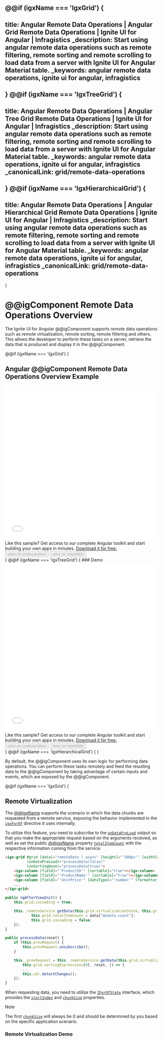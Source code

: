 @@if (igxName === 'IgxGrid') {
---
title: Angular Remote Data Operations | Angular Grid Remote Data Operations | Ignite UI for Angular | Infragistics
_description: Start using angular remote data operations such as remote filtering, remote sorting and remote scrolling to load data from a server with Ignite UI for Angular Material table.
_keywords: angular remote data operations, ignite ui for angular, infragistics
---
}
@@if (igxName === 'IgxTreeGrid') {
---
title: Angular Remote Data Operations | Angular Tree Grid Remote Data Operations | Ignite UI for Angular | Infragistics
_description: Start using angular remote data operations such as remote filtering, remote sorting and remote scrolling to load data from a server with Ignite UI for Angular Material table.
_keywords: angular remote data operations, ignite ui for angular, infragistics
_canonicalLink: grid/remote-data-operations
---
}
@@if (igxName === 'IgxHierarchicalGrid') {
---
title: Angular Remote Data Operations | Angular Hierarchical Grid Remote Data Operations | Ignite UI for Angular | Infragistics
_description: Start using angular remote data operations such as remote filtering, remote sorting and remote scrolling to load data from a server with Ignite UI for Angular Material table.
_keywords: angular remote data operations, ignite ui for angular, infragistics
_canonicalLink: grid/remote-data-operations
---
}

# @@igComponent Remote Data Operations Overview

The Ignite UI for Angular @@igComponent supports remote data operations such as remote virtualization, remote sorting, remote filtering and others. This allows the developer to perform these tasks on a server, retrieve the data that is produced and display it in the @@igComponent.

@@if (igxName === 'IgxGrid') {
## Angular @@igComponent Remote Data Operations Overview Example

<div class="sample-container loading" style="height:500px">
    <iframe id="grid-remote-scenarios-iframe" src='{environment:demosBaseUrl}/grid/grid-remote-filtering' width="100%" height="100%" seamless="" frameborder="0" onload="onSampleIframeContentLoaded(this);"></iframe>
</div>
<p style="margin: 0;padding-top: 0.5rem">Like this sample? Get access to our complete Angular toolkit and start building your own apps in minutes. <a class="no-external-icon mchNoDecorate trackCTA" target="_blank" href="https://www.infragistics.com/products/ignite-ui-angular/download" data-xd-ga-action="Download" data-xd-ga-label="Ignite UI for Angular">Download it for free.</a></p>
<div>
<button data-localize="codesandbox" disabled class="codesandbox-btn" data-iframe-id="grid-remote-scenarios-iframe" data-demos-base-url="{environment:demosBaseUrl}">view on codesandbox</button>
<button data-localize="stackblitz" disabled class="stackblitz-btn" data-iframe-id="grid-remote-scenarios-iframe" data-demos-base-url="{environment:demosBaseUrl}">view on stackblitz</button>
</div>
}
@@if (igxName === 'IgxTreeGrid') {
### Demo

<div class="sample-container loading" style="height:550px">
    <iframe id="treegrid-remotefiltering-iframe" src='{environment:demosBaseUrl}/tree-grid/treegrid-remote-filtering' width="100%" height="100%" seamless="" frameborder="0" onload="onSampleIframeContentLoaded(this);"></iframe>
</div>
<p style="margin: 0;padding-top: 0.5rem">Like this sample? Get access to our complete Angular toolkit and start building your own apps in minutes. <a class="no-external-icon mchNoDecorate trackCTA" target="_blank" href="https://www.infragistics.com/products/ignite-ui-angular/download" data-xd-ga-action="Download" data-xd-ga-label="Ignite UI for Angular">Download it for free.</a></p>
<div>
<button data-localize="codesandbox" disabled class="codesandbox-btn" data-iframe-id="treegrid-remotefiltering-iframe" data-demos-base-url="{environment:demosBaseUrl}">view on codesandbox</button>
<button data-localize="stackblitz" disabled class="stackblitz-btn" data-iframe-id="treegrid-remotefiltering-iframe" data-demos-base-url="{environment:demosBaseUrl}">view on stackblitz</button>
</div>
<div class="divider--half"></div>
}
@@if (igxName === 'IgxHierarchicalGrid') {
 <!-- TODO -->
}

By default, the @@igComponent uses its own logic for performing data operations.
You can perform these tasks remotely and feed the resulting data to the @@igComponent by taking advantage of certain inputs and events, which are exposed by the @@igComponent.

@@if (igxName === 'IgxGrid') {
## Remote Virtualization

The [@@igxName]({environment:angularApiUrl}/classes/@@igTypeDoc.html) supports the scenario in which the data chunks are requested from a remote service, exposing the behavior implemented in the [`igxForOf`]({environment:angularApiUrl}/classes/igxforofdirective.html) directive it uses internally.

To utilize this feature, you need to subscribe to the [`onDataPreLoad`]({environment:angularApiUrl}/classes/@@igTypeDoc.html#ondatapreload) output so that you make the appropriate request based on the arguments received, as well as set the public [@@igxName]({environment:angularApiUrl}/classes/@@igTypeDoc.html) property [`totalItemCount`]({environment:angularApiUrl}/classes/@@igTypeDoc.html#totalitemcount) with the respective information coming from the service.

```html
<igx-grid #grid [data]="remoteData | async" [height]="'500px'" [width]="'100%'" [autoGenerate]='false'
          (onDataPreLoad)="processData(false)"
          (onSortingDone)="processData(true)">
    <igx-column [field]="'ProductID'" [sortable]="true"></igx-column>
    <igx-column [field]="'ProductName'" [sortable]="true"></igx-column>
    <igx-column [field]="'UnitPrice'" [dataType]="'number'" [formatter]="formatCurrency" [sortable]="true"></igx-column>
    ...
</igx-grid>
```

```typescript
public ngAfterViewInit() {
    this.grid.isLoading = true;

    this._remoteService.getData(this.grid.virtualizationState, this.grid.sortingExpressions[0], true, (data) => {
            this.grid.totalItemCount = data["@odata.count"];
            this.grid.isLoading = false;
    });
}

public processData(reset) {
    if (this.prevRequest) {
        this.prevRequest.unsubscribe();
    }

    this._prevRequest = this._remoteService.getData(this.grid.virtualizationState,
        this.grid.sortingExpressions[0], reset, () => {
        ...
        this.cdr.detectChanges();
    });
}
```

When requesting data, you need to utilize the [`IForOfState`]({environment:angularApiUrl}/interfaces/iforofstate.html) interface, which provides the [`startIndex`]({environment:angularApiUrl}/interfaces/iforofstate.html#startindex) and [`chunkSize`]({environment:angularApiUrl}/interfaces/iforofstate.html#chunksize) properties.

>[!NOTE]
>The first [`chunkSize`]({environment:angularApiUrl}/interfaces/iforofstate.html#chunksize) will always be 0 and should be determined by you based on the specific application scenario.

### Remote Virtualization Demo

<div class="sample-container loading" style="height:550px">
    <iframe id="grid-sample-4-iframe" data-src='{environment:demosBaseUrl}/grid/grid-sample-4' width="100%" height="100%" seamless="" frameborder="0" class="lazyload" onload="onSampleIframeContentLoaded(this);"></iframe>
</div>
<br/>
<div>
<button data-localize="codesandbox" disabled class="codesandbox-btn" data-iframe-id="grid-sample-4-iframe" data-demos-base-url="{environment:demosBaseUrl}">view on codesandbox</button>
<button data-localize="stackblitz" disabled class="stackblitz-btn" data-iframe-id="grid-sample-4-iframe" data-demos-base-url="{environment:demosBaseUrl}">view on stackblitz</button>
</div>


## Infinite Scroll

 A popular design for scenarios requiring fetching data by chunks from an end-point is the so-called infinite scroll. For data grids, it is characterised by continuous increase of the loaded data triggered by the end-user scrolling all the way to the bottom. The next paragraphs explain how you can use the available API to easily achieve infinite scrolling in `IgxGrid`.

To implement infinite scroll, you have to fetch the data in chunks. The data that is already fetched should be stored locally and you have to determine the length of a chunk and how many chunks there are. You also have to keep a track of the last visible data row index in the grid. In this way, using the `startIndex` and `chunkSize` properties, you can determine if the user scrolls up and you have to show them already fetched data or scrolls down and you have to fetch more data from the end-point.

The first thing to do is use the `ngAfterViewInit` lifecycle hook to fetch the first chunk of the data. Setting the `totalItemCount` property is important, as it allows the grid to size its scrollbar correctly.

```typescript
public ngAfterViewInit() {
    ...
    this._remoteService.loadDataForPage(this.page, this.pageSize, (request) => {
        if (request.data) {
            this.grid.totalItemCount = this.page * this.pageSize;
            this.grid.data = this._remoteService.getCachedData({startIndex: 0, chunkSize: 10});
            this.totalItems = request.data["@odata.count"];
            this.totalPageCount = Math.ceil(this.totalItems / this.pageSize);
            this.grid.isLoading = false;
        }
    });
    ...
}
```

Additionally, you have to subscribe to the `onDataPreLoad` output, so that you can provide the data needed by the grid when it tries to display a different chunk, rather than the currently loaded one. In the event handler, you have to determine whether to fetch new data or return data, that's already cached locally.

```typescript
public handlePreLoad() {
    const isLastChunk = this.grid.totalItemCount ===
                        this.grid.virtualizationState.startIndex + this.grid.virtualizationState.chunkSize;
    // when last chunk reached load another page of data
    if (isLastChunk) {
        if (this.totalPageCount === this.page) {
            this.grid.data = this._remoteService.getCachedData(this.grid.virtualizationState);
            return;
        }
        this.page++;
        this.grid.isLoading = true;
        this._remoteService.loadDataForPage(this.page, this.pageSize, (request) => {
            if (request.data) {
                this.grid.totalItemCount = Math.min(this.page * this.pageSize, this.totalItems);
                this.grid.data = this._remoteService.getCachedData(this.grid.virtualizationState);
                this.grid.isLoading = false;
            }
        });
    } else {
        this.grid.data = this._remoteService.getCachedData(this.grid.virtualizationState);
    }
}
```


### Infinite Scroll Demo
<div class="sample-container loading" style="height:510px">
    <iframe id="grid-sample-5-iframe" data-src='{environment:demosBaseUrl}/grid/grid-sample-5' width="100%" height="100%" seamless frameBorder="0" class="lazyload" onload="onSampleIframeContentLoaded(this);"></iframe>
</div>
<br/>
<div>
<button data-localize="codesandbox" disabled class="codesandbox-btn" data-iframe-id="grid-sample-5-iframe" data-demos-base-url="{environment:demosBaseUrl}">view on codesandbox</button>
<button data-localize="stackblitz" disabled class="stackblitz-btn" data-iframe-id="grid-sample-5-iframe" data-demos-base-url="{environment:demosBaseUrl}">view on stackblitz</button>
</div>

## Remote Sorting/Filtering

To provide remote sorting and filtering, you need to subscribe to the [`onDataPreLoad`]({environment:angularApiUrl}/classes/@@igTypeDoc.html#ondatapreload), [`sortingExpressionsChange`]({environment:angularApiUrl}/classes/@@igTypeDoc.html#sortingexpressionschange) and [`filteringExpressionsTreeChange`]({environment:angularApiUrl}/classes/@@igTypeDoc.html#filteringexpressionstreechange) outputs, so that you make the appropriate request based on the arguments received, as well as set the public [@@igxName]({environment:angularApiUrl}/classes/@@igTypeDoc.html) property [`totalItemCount`]({environment:angularApiUrl}/classes/@@igTypeDoc.html#totalitemcount) with the respective information coming from the service.

We will also take advantage of the **rxjs** `debounceTime` function, which emits a value from the source Observable only after a particular time span has passed without another source emission. This way the remote operation will be triggered only when the specified amount of time has passed without the user interrupting it.

```typescript
const DEBOUNCE_TIME = 300;
...
public ngAfterViewInit() {
    ...
    this.grid.onDataPreLoad.pipe(
        debounceTime(DEBOUNCE_TIME),
        takeUntil(this.destroy$)
    ).subscribe(() => {
        this.processData();
    });

    this.grid.filteringExpressionsTreeChange.pipe(
        debounceTime(DEBOUNCE_TIME),
        takeUntil(this.destroy$)
    ).subscribe(() => {
        this.processData(true);
    });

    this.grid.sortingExpressionsChange.pipe(
        debounceTime(DEBOUNCE_TIME),
        takeUntil(this.destroy$)
    ).subscribe(() => {
        this.processData();
    });
}
```

When remote sorting and filtering are provided, usually we do not need the built-in sorting and filtering of the grid. We can disable them by setting the [`sortStrategy`]({environment:angularApiUrl}/classes/@@igTypeDoc.html#sortstrategy) and the [`filterStrategy`]({environment:angularApiUrl}/classes/@@igTypeDoc.html#filterstrategy) inputs of the grid to the `NoopSortingStrategy` and the `NoopFilteringStrategy` respective instances.

```html
<igx-grid #grid [data]="remoteData | async" [height]="'500px'" [width]="'100%'" [autoGenerate]='false'
        [filterStrategy]="noopFilterStrategy"
        [sortStrategy]="noopSortStrategy"
        [allowFiltering]="true">
    ...
</igx-grid>
```

```typescript
public noopFilterStrategy = NoopFilteringStrategy.instance();
public noopSortStrategy = NoopSortingStrategy.instance();
```

>[!NOTE]
>When remote data is requested, the filtering operation is case-sensitive.

### Remote Sorting/Filtering Demo

You can see the result of the code from above at the beginning of this article in the [Demo](#demo) section.
}
@@if (igxName === 'IgxTreeGrid') {
### Remote Filtering

To provide remote filtering, you need to subscribe to the [`filteringExpressionsTreeChange`]({environment:angularApiUrl}/classes/@@igTypeDoc.html#filteringexpressionstreechange) output so that you make the appropriate request based on the arguments received. Let's use a flat collection as a data source for our Tree Grid by providing a [`primaryKey`]({environment:angularApiUrl}/classes/@@igTypeDoc.html#primarykey) and a [`foreignKey`]({environment:angularApiUrl}/classes/@@igTypeDoc.html#foreignkey).

We will also take advantage of the **rxjs** `debounceTime` function, which emits a value from the source Observable only after a particular time span has passed without another source emission. This way the remote operation will be triggered only when the specified amount of time has passed without the user interrupting it.

```typescript
const DEBOUNCE_TIME = 300;
...
public ngAfterViewInit() {
    ...
    this.treeGrid.filteringExpressionsTreeChange.pipe(
        debounceTime(DEBOUNCE_TIME),
        takeUntil(this.destroy$)
    ).subscribe(() => {
        this.processData();
    });
}
```

When remote filtering is provided, usually we do not need the built-in filtering of the Tree Grid. We can disable it by setting the [`filterStrategy`]({environment:angularApiUrl}/classes/@@igTypeDoc.html#filterstrategy) input of the Tree Grid to the `NoopFilteringStrategy` instance.

```html
<!-- tree-grid-remote-filtering-sample.html -->

<igx-tree-grid #treeGrid [data]="remoteData | async" primaryKey="ID" foreignKey="ParentID" [autoGenerate]="false" width="100%" height="450px"
               [autoGenerate]="false"
               [filterStrategy]="noopFilterStrategy"
               [allowFiltering]="true">
    <igx-column [field]="'Name'" dataType="string"></igx-column>
    <igx-column [field]="'Title'" dataType="string"></igx-column>
    <igx-column [field]="'Age'" dataType="number"></igx-column>
    ...
</igx-tree-grid>
```

```typescript
// tree-grid-remote-filtering-sample.ts

public noopFilterStrategy = NoopFilteringStrategy.instance();

public processData() {
    this.treeGrid.isLoading = true;

    const filteringExpr = this.treeGrid.filteringExpressionsTree;

    this._remoteService.getData(filteringExpr, () => {
        this.treeGrid.isLoading = false;
    });
}
```

The remote filtering will have to be performed over the flat collection directly. We will also have to include all the parents for any record that matches the filtering condition regardless of whether or not the parents match the filtering (we do this to keep the hierarchy intact). The result can be seen below:

>[!NOTE]
>When remote data is requested, the filtering operation is case-sensitive.

### Remote Filtering Demo

You can see the result of the code from above at the beginning of this article in the [Demo](#demo) section.
}
@@if (igxName === 'IgxHierarchicalGrid') {
 <!-- TODO -->
## Unique Column Values Strategy
}

@@if (igxName !== 'IgxHierarchicalGrid') {
### Unique Column Values Strategy
}

The list items inside the Excel Style Filtering dialog represent the unique values for the respective column. The @@igComponent generates these values based on its data source by default. In case of remote filtering, the grid data does not contain all the data from the server. In order to provide the unique values manually and load them on demand, we can take advantage of the @@igComponent's [`uniqueColumnValuesStrategy`]({environment:angularApiUrl}/classes/@@igTypeDoc.html#uniquecolumnvaluesstrategy) input. This input is actually a method that provides three arguments:
- **column**  - The respective column instance.
- **filteringExpressionsTree** - The filtering expressions tree, which is reduced based on the respective column.
- **done** - Callback that should be called with the newly generated column values when they are retrieved from the server.

The developer can manually generate the necessary unique column values based on the information, that is provided by the **column** and the **filteringExpressionsTree** arguments and then invoke the **done** callback.

> [!NOTE]
> When the [`uniqueColumnValuesStrategy`]({environment:angularApiUrl}/classes/@@igTypeDoc.html#uniquecolumnvaluesstrategy) input is provided, the default unique values generating process in the excel style filtering will not be used.

@@if (igxName === 'IgxGrid') {
```html
<igx-grid #grid1 [data]="data" [filterMode]="'excelStyleFilter'" [uniqueColumnValuesStrategy]="columnValuesStrategy">
    ...
</igx-grid>
```

```typescript
public columnValuesStrategy = (column: IgxColumnComponent,
                               columnExprTree: IFilteringExpressionsTree,
                               done: (uniqueValues: any[]) => void) => {
    // Get specific column data.
    this.remoteValuesService.getColumnData(column, columnExprTree, uniqueValues => done(uniqueValues));
}
```

### Unique Column Values Strategy Demo

<div class="sample-container loading" style="height:800px">
    <iframe id="grid-esf-loadOnDemand-iframe" data-src='{environment:demosBaseUrl}/grid/grid-excel-style-filtering-load-on-demand' width="100%" height="100%" seamless frameborder="0" class="lazyload"></iframe>
</div>
<br/>
<div>
<button data-localize="codesandbox" disabled class="codesandbox-btn" data-iframe-id="grid-esf-loadOnDemand-iframe" data-demos-base-url="{environment:demosBaseUrl}">view on codesandbox</button>
<button data-localize="stackblitz" disabled class="stackblitz-btn" data-iframe-id="grid-esf-loadOnDemand-iframe" data-demos-base-url="{environment:demosBaseUrl}">view on stackblitz</button>
</div>
}
@@if (igxName === 'IgxTreeGrid') {
```html
<igx-tree-grid #treeGrid [data]="data" [filterMode]="'excelStyleFilter'" [uniqueColumnValuesStrategy]="columnValuesStrategy">
    ...
</igx-tree-grid>
```

```typescript
public columnValuesStrategy = (column: IgxColumnComponent,
                               columnExprTree: IFilteringExpressionsTree,
                               done: (uniqueValues: any[]) => void) => {
    // Get specific column data.
    this.remoteValuesService.getColumnData(column, columnExprTree, uniqueValues => done(uniqueValues));
}
```

### Unique Column Values Strategy Demo

<div class="sample-container loading" style="height:800px">
    <iframe id="tree-grid-esf-loadOnDemand-iframe" data-src='{environment:demosBaseUrl}/tree-grid/treegrid-excel-style-filtering-load-on-demand' width="100%" height="100%" seamless frameborder="0" class="lazyload"></iframe>
</div>
<br/>
<div>
<button data-localize="codesandbox" disabled class="codesandbox-btn" data-iframe-id="tree-grid-esf-loadOnDemand-iframe" data-demos-base-url="{environment:demosBaseUrl}">view on codesandbox</button>
<button data-localize="stackblitz" disabled class="stackblitz-btn" data-iframe-id="tree-grid-esf-loadOnDemand-iframe" data-demos-base-url="{environment:demosBaseUrl}">view on stackblitz</button>
</div>
}
@@if (igxName === 'IgxHierarchicalGrid') {
```html
<igx-hierarchical-grid #hierarchicalGrid [primaryKey]="'Artist'" [data]="data" [filterMode]="'excelStyleFilter'"
                       [uniqueColumnValuesStrategy]="singersColumnValuesStrategy">
    ...
    <igx-row-island [primaryKey]="'Album'" [allowFiltering]="true" [filterMode]="'excelStyleFilter'"
                    [uniqueColumnValuesStrategy]="albumsColumnValuesStrategy">
        ...
    </igx-row-island>
</igx-hierarchical-grid>
```

```typescript
public singersColumnValuesStrategy = (column: IgxColumnComponent,
                                      columnExprTree: IFilteringExpressionsTree,
                                      done: (uniqueValues: any[]) => void) => {
// Get specific column data for the singers.
this.remoteValuesService.getColumnData(
    null, "Singers", column, columnExprTree, uniqueValues => done(uniqueValues));
}

public albumsColumnValuesStrategy = (column: IgxColumnComponent,
                                     columnExprTree: IFilteringExpressionsTree,
                                     done: (uniqueValues: any[]) => void) => {
// Get specific column data for the albums of a specific singer.
const parentRowId = (column.grid as any).foreignKey;
this.remoteValuesService.getColumnData(
    parentRowId, "Albums", column, columnExprTree, uniqueValues => done(uniqueValues));
}
```

### Unique Column Values Strategy Demo

<div class="sample-container loading" style="height:800px">
    <iframe id="hierarchical-grid-esf-load-on-demand-iframe" data-src='{environment:demosBaseUrl}/hierarchical-grid/hierarchical-grid-excel-style-filtering-load-on-demand' width="100%" height="100%" seamless frameborder="0" class="lazyload"></iframe>
</div>
<br/>
<div>
<button data-localize="codesandbox" disabled class="codesandbox-btn" data-iframe-id="hierarchical-grid-esf-load-on-demand-iframe" data-demos-base-url="{environment:demosBaseUrl}">view on codesandbox</button>
<button data-localize="stackblitz" disabled class="stackblitz-btn" data-iframe-id="hierarchical-grid-esf-load-on-demand-iframe" data-demos-base-url="{environment:demosBaseUrl}">view on stackblitz</button>
</div>
}

In order to provide a custom loading template for the excel style filtering, we can use the `igxExcelStyleLoading` directive:

```html
<@@igSelector [data]="data" [filterMode]="'excelStyleFilter'" [uniqueColumnValuesStrategy]="columnValuesStrategy">
    ...
    <ng-template igxExcelStyleLoading>
        Loading ...
    </ng-template>
</@@igSelector>
```

<div class="divider--half"></div>

### Remote Paging

@@if (igxName === 'IgxGrid' || igxName === 'IgxHierarchicalGrid') {
The paging feature can operate with remote data. In order to demonstrate this let's first declare our service that will be responsible for data fetching. We will need the count of all data items in order to calculate the page count. This logic will be added to our service.

```typescript
@Injectable()
export class RemotePagingService {
    public remoteData: BehaviorSubject<any[]>;
    public dataLenght: BehaviorSubject<number> = new BehaviorSubject(0);
    public url = "https://www.igniteui.com/api/products";

    constructor(private http: HttpClient) {
        this.remoteData = new BehaviorSubject([]);
    }

    public getData(index?: number, perPage?: number): any {
        let qS = "";

        if (perPage) {
            qS = `?$skip=${index}&$top=${perPage}&$count=true`;
        }

        this.http
            .get(`${this.url + qS}`).pipe(
                map((data: any) => {
                    return data;
                })
            ).subscribe((data) => this.remoteData.next(data));
    }

    public getDataLength(): any {
        return this.http.get(this.url).pipe(
            map((data: any) => {
                return data.length;
            })
        );
    }
}
```
After declaring the service, we need to create a component, which will be responsible for the @@igComponent construction and data subscription.
@@if (igxName === 'IgxGrid') {
```typescript
export class RemotePagingGridSample implements OnInit, AfterViewInit {
    public data: Observable<any[]>;
    private _dataLengthSubscriber;

    constructor(private remoteService: RemoteService) {}

    public ngOnInit() {
        this.data = this.remoteService.remoteData.asObservable();

        this._dataLengthSubscriber = this.remoteService.getDataLength().subscribe((data) => {
            this.totalCount = data;
            this.grid1.isLoading = false;
        });
    }

    public ngOnDestroy() {
        if (this._dataLengthSubscriber) {
            this._dataLengthSubscriber.unsubscribe();
        }
    }
}
```
}
@@if (igxName === 'IgxHierarchicalGrid') {
```typescript
export class HGridRemotePagingSampleComponent implements OnInit, AfterViewInit, OnDestroy {
    public page = 0;
    public lastPage = false;
    public firstPage = true;
    public totalPages: number = 1;
    public totalCount = 0;

    constructor(private remoteService: RemotePagingService) {}

    public ngOnInit() {
        this.data = this.remoteService.remoteData.asObservable();

        this._dataLengthSubscriber = this.remoteService.getDataLength().subscribe((data) => {
            this.totalCount = data;
            this.grid1.isLoading = false;
        });
    }

    public ngOnDestroy() {
        if (this._dataLengthSubscriber) {
            this._dataLengthSubscriber.unsubscribe();
        }
    }
}
```
}
}
@@if (igxName === 'IgxTreeGrid') {
In this sample we will demonstrate how to display a certain number of root records per page no matter how many child records they have. In order to cancel the built-in Tree Grid paging algorithm, which displays a certain number of records no matter their level (root or child), we have to set the [`perPage`]({environment:angularApiUrl}/classes/@@igTypeDoc.html#perpage) property to `Number.MAX_SAFE_INTEGER`.
```html
<igx-tree-grid #treeGrid ...
               [paging]="true" [perPage]="maxPerPage">
```
```typescript
public maxPerPage = Number.MAX_SAFE_INTEGER;
```
}

Now we can choose between setting-up our own *custom paging template* or using the default one that the @@igComponent provides. Let's first take a look what is necessary to set-up remote paging by using the *default paging template*.

### Remote paging with default template

If you want to use the *default paging template* you need to set the [`totalRecords`]({environment:angularApiUrl}/classes/@@igTypeDoc.html#totalrecords) property, only then the grid will be able to calculate the *total page number* based on total remote records. When performing a remote pagination we pass to the grid only the data for the current page, so the grid will not try to paginate the provided data source. That's why we should set the [`pagingMode`]({environment:angularApiUrl}/classes/@@igTypeDoc.html#pagingmode) property to *GridPagingMode.remote*. Also it is necessary to subscribe to [`onPagingDone`]({environment:angularApiUrl}/classes/@@igTypeDoc.html#onpagingdone) or [`perPageChange`]({environment:angularApiUrl}/classes/igxpaginatorcomponent.html#perpagechange) events in order to fetch the data from your remote service, it depends on the use case which event will be used.

@@if (igxName === 'IgxGrid') {
```html
<igx-grid #grid1 [data]="data | async"  [paging]="true" (perPageChange)="paginate()" (onPagingDone)="pagingDone($event)" 
    [pagingMode]="mode" [totalRecords]="totalCount">
    <igx-column field="ID"></igx-column>
    ...
</igx-grid>
```
}
@@if (igxName === 'IgxTreeGrid') {
```html
<igx-tree-grid #treeGrid [data]="data | async" childDataKey="Content" [paging]="true" [perPage]="10"
        [pagingMode]="mode" [totalRecords]="totalCount" (onPagingDone)="paginate($event)">
    <igx-column field="Name"></igx-column>
    ...
</igx-tree-grid>
```
}
@@if (igxName === 'IgxHierarchicalGrid') {
```html
<igx-hierarchical-grid [paging]="true" [primaryKey]="'CustomerID'" (perPageChange)="getFirstPage()"
    [pagingMode]="mode"  [totalRecords]="totalCount" (onPagingDone)="pagingDone($event)" #hierarchicalGrid>
    <igx-column field="CustomerID"></igx-column>
    ...
</igx-hierarchical-grid>
```
}

```typescript
public totalCount = 0;
public data: Observable<any[]>;
public mode = GridPagingMode.remote;
@ViewChild("grid1", { static: true }) public grid1: IgxGridComponent;

private _dataLengthSubscriber;
...
public ngOnInit() {
    this.data = this.remoteService.remoteData.asObservable();
    this._dataLengthSubscriber = this.remoteService.getDataLength().subscribe((data) => {
        this.totalCount = data;
        this.grid1.isLoading = false;
    });
}
...
public ngAfterViewInit() {
    this.grid1.isLoading = true;
    this.remoteService.getData(0, this.grid1.perPage);
}

public pagingDone(page) {
    const skip = page.current * this.grid1.perPage;
    this.remoteService.getData(skip, this.grid1.perPage);
}

public paginate() {
    this.remoteService.getData(0, this.grid1.perPage);
}
```

@@if (igxName === 'IgxGrid') {
<div class="sample-container loading" style="height:620px">
    <iframe id="remote-paging-default-template-iframe" data-src='{environment:demosBaseUrl}/grid/remote-paging-default-template' width="100%" height="100%" seamless frameBorder="0" class="lazyload"></iframe>
</div>
<br/>
<div>
<button data-localize="codesandbox" disabled class="codesandbox-btn" data-iframe-id="remote-paging-default-template-iframe" data-demos-base-url="{environment:demosBaseUrl}">view on codesandbox</button>
<button data-localize="stackblitz" disabled class="stackblitz-btn" data-iframe-id="remote-paging-default-template-iframe" data-demos-base-url="{environment:demosBaseUrl}">view on stackblitz</button>
</div>
}
@@if (igxName === 'IgxTreeGrid') {
<div class="sample-container loading" style="height:560px">
    <iframe id="tree-grid-remote-paging-default-template-iframe" data-src='{environment:demosBaseUrl}/tree-grid/tree-grid-remote-paging-default-template' width="100%" height="100%" seamless frameBorder="0" class="lazyload"></iframe>
</div>
<br/>
<div>
<button data-localize="codesandbox" disabled class="codesandbox-btn" data-iframe-id="tree-grid-remote-paging-default-template-iframe" data-demos-base-url="{environment:demosBaseUrl}">view on codesandbox</button>
<button data-localize="stackblitz" disabled class="stackblitz-btn" data-iframe-id="tree-grid-remote-paging-default-template-iframe" data-demos-base-url="{environment:demosBaseUrl}">view on stackblitz</button>
</div>
<div class="divider--half"></div>
}
@@if (igxName === 'IgxHierarchicalGrid') {
<div class="sample-container loading" style="height:580px">
    <iframe id="remote-paging-default-template-iframe" data-src='{environment:demosBaseUrl}/hierarchical-grid/remote-paging-default-template' width="100%" height="100%" seamless frameBorder="0" class="lazyload"></iframe>
</div>
<br/>
<div>
<button data-localize="codesandbox" disabled class="codesandbox-btn" data-iframe-id="remote-paging-default-template-iframe" data-demos-base-url="{environment:demosBaseUrl}">view on codesandbox</button>
<button data-localize="stackblitz" disabled class="stackblitz-btn" data-iframe-id="remote-paging-default-template-iframe" data-demos-base-url="{environment:demosBaseUrl}">view on stackblitz</button>
</div>
<div class="divider--half"></div>
}

### Remote Paging with custom template

When we define a *custom paging template* it's not necessary to define the @@igComponent properties like [`pagingMode`]({environment:angularApiUrl}/classes/@@igTypeDoc.html#pagingmode) or [`totalRecords`]({environment:angularApiUrl}/classes/@@igTypeDoc.html#totalrecords), as we did for the *custom paging with default template*. We need to create a custom pager template to get the data only for the requested page and to pass the correct **skip** and **top** parameters to the remote service according to the selected page and items [`perPage`]({environment:angularApiUrl}/classes/@@igTypeDoc.html#perpage). We are going to use the `<igx-paginator>` in order to ease our example configuration.

@@if (igxName === 'IgxGrid') {
```html
<ng-template #customPager let-api>
    <igx-paginator #paginator
        [totalRecords]="totalCount"
        [(perPage)]="perPage"
        [selectOptions]="selectOptions"
        [displayDensity]="grid1.displayDensity"
        (pageChange)="paginate($event)">
    </igx-paginator>
</ng-template>
```

```typescript
@ViewChild("customPager", { read: TemplateRef, static: true }) public remotePager: TemplateRef<any>;
@ViewChild("grid1", { static: true }) public grid1: IgxGridComponent;

private _perPage = 10;
private _dataLengthSubscriber;

constructor(private remoteService: RemotePagingService) {
}

...

public ngAfterViewInit() {
    this.grid1.isLoading = true;
    this.remoteService.getData(0, this.perPage);
}

public paginate(page: number) {
    this.page = page;
    const skip = this.page * this.perPage;
    const top = this.perPage;

    this.remoteService.getData(skip, top);
}

```
}
@@if (igxName === 'IgxHierarchicalGrid') {
```html
<ng-template #customPager let-api>
    <igx-paginator #paginator
        [totalRecords]="totalCount"
        [(perPage)]="perPage"
        [selectOptions]="selectOptions"
        [displayDensity]="grid1.displayDensity"
        (pageChange)="paginate($event)">
    </igx-paginator>
</ng-template>
```
```typescript
@ViewChild("customPager", { read: TemplateRef })
public remotePager: TemplateRef<any>;
public title = "gridPaging";

@ViewChild("layout1")
public layout1: IgxRowIslandComponent;

@ViewChild("hierarchicalGrid")
public hierarchicalGrid: IgxHierarchicalGridComponent;

...

public ngAfterViewInit() {
    this.hierarchicalGrid.isLoading = true;
    this.remoteService.getData(
        { parentID: null, rootLevel: true, key: "Customers" }, 0, this.perPage).subscribe((data) => {
        this.hierarchicalGrid.isLoading = false;
        this.hierarchicalGrid.data = data;
        this.hierarchicalGrid.paginationTemplate = this.remotePager;
        this.hierarchicalGrid.cdr.detectChanges();
    });
}

public paginate(page: number) {
    this.page = page;
    const skip = this.page * this.perPage;
    const top = this.perPage;

    this.remoteService.getData(skip, top);
}

```
}
@@if (igxName === 'IgxTreeGrid') {
```html
<ng-template #customPager let-api>
    <igx-paginator #paginator
        [totalRecords]="totalCount"
        [(perPage)]="perPage"
        [selectOptions]="selectOptions"
        [displayDensity]="grid1.displayDensity"
        (pageChange)="paginate($event)">
    </igx-paginator>
</ng-template>
```

```typescript
public paginate(page: number) {
    this.page = page;
    const skip = this.page * this.perPage;
    const top = this.perPage;

    this.remoteService.getData(skip, top);
}
```
}
The last step will be to declare our template for the gird.
@@if (igxName === 'IgxGrid') {
```html
<@@igSelector #@@igObjectRef [data]="data | async" width="960px" height="550px" [paging]="true" >
    <igx-column field="ID"></igx-column>
    <igx-column field="ProductName"></igx-column>
    <igx-column field="QuantityPerUnit"></igx-column>
    <igx-column field="SupplierName"></igx-column>
    <igx-column field="UnitsInStock"></igx-column>
    <igx-column field="Rating"></igx-column>
</@@igSelector>
```
}
@@if (igxName === 'IgxHierarchicalGrid') {
```html
<igx-hierarchical-grid [paging]="true" [primaryKey]="'CustomerID'" [height]="'550px'" [width]="'100%'" #hierarchicalGrid>
    <igx-column field="CustomerID"></igx-column>
        <igx-column field="CompanyName"></igx-column>
        <igx-column field="ContactName"></igx-column>
        <igx-column field="ContactTitle"></igx-column>
        <igx-column field="Country"></igx-column>
        <igx-column field="Phone"></igx-column>
        ...
</igx-hierarchical-grid>
```
}
@@if (igxName === 'IgxTreeGrid') {
```html
<igx-tree-grid #treeGrid [data]="data | async" childDataKey="Content" expansionDepth="0" width="100%"
                [paging]="true" [perPage]="maxPerPage" [paginationTemplate]="customPager">
    <igx-column field="Name">
        <ng-template igxCell let-cell="cell" let-val>
            <igx-icon *ngIf="cell.rowData.Type === 'File folder'" fontSet="material" class="typeIcon">folder</igx-icon>
            <igx-icon *ngIf="cell.rowData.Type === 'JPG File'" fontSet="material" class="typeIcon">photo</igx-icon>
            {{val}}
        </ng-template>
    </igx-column>
    <igx-column field="Type"></igx-column>
    <igx-column field="Size" dataType="number" [formatter]="formatSize"></igx-column>
</igx-tree-grid>
```
}

After all the changes above, the following result will be achieved.

@@if (igxName === 'IgxGrid') {
<div class="sample-container loading" style="height:620px">
    <iframe id="grid-remote-paging-sample-iframe" data-src='{environment:demosBaseUrl}/grid/grid-remote-paging-sample' width="100%" height="100%" seamless frameBorder="0" class="lazyload"></iframe>
</div>
<br/>
<div>
<button data-localize="codesandbox" disabled class="codesandbox-btn" data-iframe-id="grid-remote-paging-sample-iframe" data-demos-base-url="{environment:demosBaseUrl}">view on codesandbox</button>
<button data-localize="stackblitz" disabled class="stackblitz-btn" data-iframe-id="grid-remote-paging-sample-iframe" data-demos-base-url="{environment:demosBaseUrl}">view on stackblitz</button>
</div>
}
@@if (igxName === 'IgxTreeGrid') {
<div class="sample-container loading" style="height:560px">
    <iframe id="tree-grid-remote-paging-sample-iframe" data-src='{environment:demosBaseUrl}/tree-grid/treegrid-remote-paging' width="100%" height="100%" seamless frameBorder="0" class="lazyload"></iframe>
</div>
<br/>
<div>
<button data-localize="codesandbox" disabled class="codesandbox-btn" data-iframe-id="tree-grid-remote-paging-sample-iframe" data-demos-base-url="{environment:demosBaseUrl}">view on codesandbox</button>
<button data-localize="stackblitz" disabled class="stackblitz-btn" data-iframe-id="tree-grid-remote-paging-sample-iframe" data-demos-base-url="{environment:demosBaseUrl}">view on stackblitz</button>
</div>
<div class="divider--half"></div>
}
@@if (igxName === 'IgxHierarchicalGrid') {
<div class="sample-container loading" style="height:580px">
    <iframe id="hierarchical-grid-remote-paging-sample-iframe" data-src='{environment:demosBaseUrl}/hierarchical-grid/hierarchical-grid-remote-paging' width="100%" height="100%" seamless frameBorder="0" class="lazyload"></iframe>
</div>
<br/>
<div>
<button data-localize="codesandbox" disabled class="codesandbox-btn" data-iframe-id="hierarchical-grid-remote-paging-sample-iframe" data-demos-base-url="{environment:demosBaseUrl}">view on codesandbox</button>
<button data-localize="stackblitz" disabled class="stackblitz-btn" data-iframe-id="hierarchical-grid-remote-paging-sample-iframe" data-demos-base-url="{environment:demosBaseUrl}">view on stackblitz</button>
</div>
<div class="divider--half"></div>
}

@@if (igxName === 'IgxGrid') {
### Remote Paging with custom paginator

In some cases you may want to define your own paging behavior and this is when we can take advantage of the Paging template and add our custom logic along with it. We are going to extend the Remote Paging example in order to demonstrate this:

<div class="sample-container loading" style="height:620px">
    <iframe id="grid-custom-remote-paging-sample-iframe" data-src='{environment:demosBaseUrl}/grid/grid-custom-remote-paging-sample' width="100%" height="100%" seamless frameBorder="0" class="lazyload"></iframe>
</div>
<br/>
<div>
<button data-localize="codesandbox" disabled class="codesandbox-btn" data-iframe-id="grid-custom-remote-paging-sample-iframe" data-demos-base-url="{environment:demosBaseUrl}">view on codesandbox</button>
<button data-localize="stackblitz" disabled class="stackblitz-btn" data-iframe-id="grid-custom-remote-paging-sample-iframe" data-demos-base-url="{environment:demosBaseUrl}">view on stackblitz</button>
</div>

Below you will find the methods that we've defined in order to implement our own `next` and `previous` page actions.

```typescript
@ViewChild("customPager", { read: TemplateRef, static: true }) public remotePager: TemplateRef<any>;
@ViewChild("grid1", { static: true }) public grid1: IgxGridComponent;

public nextPage() {
    this.firstPage = false;
    this.page++;
    const skip = this.page * this.perPage;
    const top = this.perPage;
    this.remoteService.getData(skip, top);
    if (this.page + 1 >= this.totalPages) {
        this.lastPage = true;
    }
    this.setNumberOfPagingItems(this.page, this.totalPages);
}

public previousPage() {
    this.lastPage = false;
    this.page--;
    const skip = this.page * this.perPage;
    const top = this.perPage;
    this.remoteService.getData(skip, top);
    if (this.page <= 0) {
        this.firstPage = true;
    }
    this.setNumberOfPagingItems(this.page, this.totalPages);
}

public paginate(page: number, recalc = false) {
    this.page = page;
    const skip = this.page * this.perPage;
    const top = this.perPage;
    if (recalc) {
        this.totalPages = Math.ceil(this.totalCount / this.perPage);
    }
    this.setNumberOfPagingItems(this.page, this.totalPages);
    this.remoteService.getData(skip, top);
    this.buttonDeselection(this.page, this.totalPages);
}

public buttonDeselection(page: number, totalPages: number) {
...
}

...
public ngAfterViewInit() {
    this.grid1.isLoading = true;
    this.remoteService.getData(0, this.perPage);
}

```

}

@@if (igxName === 'IgxGrid') {

### Remote Paging with Batch editing

With the examples so far we clarified how to set up the @@igxName with remote data. Now, let's focus on enabling batch editing for the grid by following the [Batch Editing topic/guide](batch-editing.html).

Before continuing with the sample it is good to clarify the current use case. When pagination is done on the server, the grid contains the data only for the current page and if we add new rows the newly added rows (with Batch Editing) will be concatenated with the current data that the grid contains. Therefore, if the server returns no data for a given page, grid's data source will be consisted only from the newly added rows, which the grid will paginate based on the defined pagination settings (page, perPage).

```typescript
public ngOnInit() {
  ...
    this._dataLengthSubscriber = this.remoteService.getDataLength().subscribe((data) => {
        this.totalCount = data;
        this._recordOnServer = data;
        this._totalPagesOnServer = Math.floor(this.totalCount / this.perPage);
        this.grid1.isLoading = false;
    });
    }
```

In order to handle this use case properly, we need to implement some custom logic.
First, we have to know the total number of records that are on the server. Given that, we calculate the total number of data pages on the server (see `this._totalPagesOnServer `) and based on its value, we will implement the custom pagination logic.

```typescript

public paginate(page: number) {
    this.grid1.endEdit(true);
    if (page > this._totalPagesOnServer) {
        if (this.page !== this._totalPagesOnServer) {
            const skipEl = this._totalPagesOnServer * this.perPage;
            this.remoteService.getData(skipEl, this.perPage);
        }
        this.grid1.page = page - this._totalPagesOnServer;
        this.page = page;
        return;
    } else {
        this.grid1.page = 0;
    }
    this.page = page;
    const skip = this.page * this.perPage;
    this.remoteService.getData(skip, this.perPage);
}

```

As you can see in the **paginate** method, custom pagination logic is performed, based on the `_totalPagesOnServer` value.


#### Remote Paging with Batch Editing Demo


<div class="sample-container loading" style="height:620px">
    <iframe id="remote-paging-batch-editing-iframe" data-src='{environment:demosBaseUrl}/grid/remote-paging-batch-editing' width="100%" height="100%" seamless frameBorder="0" class="lazyload"></iframe>
</div>
<br/>
<div>
<button data-localize="codesandbox" disabled class="codesandbox-btn" data-iframe-id="remote-paging-batch-editing-iframe" data-demos-base-url="{environment:demosBaseUrl}">view on codesandbox</button>
<button data-localize="stackblitz" disabled class="stackblitz-btn" data-iframe-id="remote-paging-batch-editing-iframe" data-demos-base-url="{environment:demosBaseUrl}">view on stackblitz</button>
</div>
}

## API References
<div class="divider--half"></div>

* [@@igxNameComponent API]({environment:angularApiUrl}/classes/@@igTypeDoc.html)
* [@@igxNameComponent Styles]({environment:sassApiUrl}/index.html#function-igx-grid-theme)

## Additional Resources
<div class="divider--half"></div>

* [@@igComponent overview](@@igMainTopic.md)
* [Virtualization and Performance](virtualization.md)
* [Filtering](filtering.md)
* [Sorting](sorting.md)
* [Paging](paging.md)
* [Summaries](summaries.md)
* [Column Moving](column-moving.md)
* [Column Pinning](column-pinning.md)
* [Column Resizing](column-resizing.md)
* [Selection](selection.md)

<div class="divider--half"></div>
Our community is active and always welcoming to new ideas.

* [Ignite UI for Angular **Forums**](https://www.infragistics.com/community/forums/f/ignite-ui-for-angular)
* [Ignite UI for Angular **GitHub**](https://github.com/IgniteUI/igniteui-angular)
